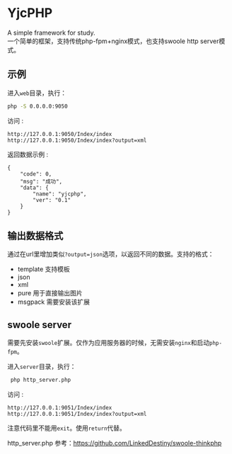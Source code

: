 # YjcPHP
A simple framework for study.  
一个简单的框架，支持传统php-fpm+nginx模式，也支持swoole http server模式。

## 示例

进入`web`目录，执行：
```  bash
php -S 0.0.0.0:9050
```

访问 :
```
http://127.0.0.1:9050/Index/index
http://127.0.0.1:9050/Index/index?output=xml
```

返回数据示例 :
```
{
    "code": 0,
    "msg": "成功",
    "data": {
        "name": "yjcphp",
        "ver": "0.1"
    }
}
```

## 输出数据格式
通过在url里增加类似`?output=json`选项，以返回不同的数据。支持的格式：

- template  支持模板
- json
- xml
- pure 用于直接输出图片
- msgpack 需要安装该扩展

## swoole server

需要先安装`swoole`扩展。仅作为应用服务器的时候，无需安装`nginx`和启动`php-fpm`。

进入`server`目录，执行：
``` bash
 php http_server.php
```

访问 :
```
http://127.0.0.1:9051/Index/index
http://127.0.0.1:9051/Index/index?output=xml
```

注意代码里不能用`exit`。使用`return`代替。  

http_server.php 参考：https://github.com/LinkedDestiny/swoole-thinkphp
